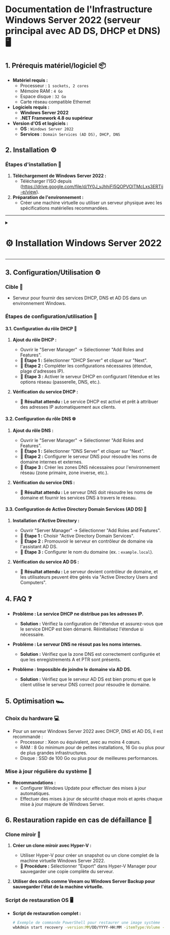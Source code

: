 # Documentation de l'Infrastructure Windows Server 2022 (serveur principal avec AD DS, DHCP et DNS) 🖥️

## 1. Prérequis matériel/logiciel 📦
- **Matériel requis :**
  - Processeur : ``1 sockets, 2 cores``
  - Mémoire RAM : ``4 Go``
  - Espace disque : ``32 Go``
  - Carte réseau compatible Ethernet
- **Logiciels requis :**
  - **Windows Server 2022**
  - **.NET Framework 4.8 ou supérieur**
- **Version d'OS et logiciels :**
  - **OS** : ``Windows Server 2022``
  - **Services** : ``Domain Services (AD DS), DHCP, DNS``

## 2. Installation ⚙️

### Étapes d'installation 🚀
1. **Téléchargement de Windows Server 2022 :**  
   - Télécharger l'ISO depuis (https://drive.google.com/file/d/1Y0J_vJhhiFI5QOPVOlTMcLxs3ERTij-e/view).
2. **Préparation de l'environnement :**  
   - Créer une machine virtuelle ou utiliser un serveur physique avec les spécifications matérielles recommandées.

---

<details>
<summary><h1>⚙️ Installation Windows Server 2022</h1></summary>

- 📸 **Étape 1 :** Choisir la langue du système, le format horaire et la langue du clavier (French = AZERTY)

![WIN1](https://github.com/user-attachments/assets/e9f47a4b-1897-474d-bb3e-b1e0c566b210)<br>

- 📸 **Étape 2 :** Lancez l'installation

![WIN2](https://github.com/user-attachments/assets/d5371526-c8dd-4564-88d8-82d1844f18f0)<br>

- 📸 **Étape 3 :** Choisir la version ``Standard Evaluation`` avec ``Desktop``

![WIN3](https://github.com/user-attachments/assets/0ed24558-eb68-4e30-8d7d-9afeffd6f176)<br>

- 📸 **Étape 4 :** Accepter puis cliquer sur ``Next``

![WIN4](https://github.com/user-attachments/assets/6e8aa230-a05e-4374-b79d-afb753d3b969)<br>

- 📸 **Étape 5 :** Choisissez l'install ``Custom``

![WIN5](https://github.com/user-attachments/assets/0b84f22b-1bb7-404b-811e-2a8649c61448)<br>

- 📸 **Étape 6 :** Prendre votre disque principal puis cliquer sur ``Next``

![WIN6](https://github.com/user-attachments/assets/d3bb0123-4722-4718-bcd6-90a8bd338722)<br>

- 📸 **Étape 7 :** Laissez l'installation se faire

![WIN7](https://github.com/user-attachments/assets/7edd7ee6-f72d-4d3f-a28b-5d67e447b600)<br>

- 📸 **Étape 8 :** Veuillez rentrer un mot de passe pour le compte Administrateur puis cliquer sur ``Finish``

![WIN8](https://github.com/user-attachments/assets/79bd6f48-4bfe-45ca-93b7-59ed3a1799be)<br>

- 📸 **Étape 9 :** Vous pouvez maintenant vous connecter avec votre compte Administrateur

![WIN9](https://github.com/user-attachments/assets/dde18228-d5af-4ad0-ad4e-e4a5ac460070)  

</details>

---

## 3. Configuration/Utilisation ⚙️

### Cible 🎯
- Serveur pour fournir des services DHCP, DNS et AD DS dans un environnement Windows.

### Étapes de configuration/utilisation 🔧
#### 3.1. Configuration du rôle DHCP 🔄
1. **Ajout du rôle DHCP :**  
   - Ouvrir le "Server Manager" → Sélectionner "Add Roles and Features".
   - 📸 **Étape 1 :** Sélectionner "DHCP Server" et cliquer sur "Next".
   - 📸 **Étape 2 :** Compléter les configurations nécessaires (étendue, plage d'adresses IP).
   - 📸 **Étape 3 :** Activer le serveur DHCP en configurant l’étendue et les options réseau (passerelle, DNS, etc.).
   
2. **Vérification du service DHCP :**  
   - 📸 **Résultat attendu :** Le service DHCP est activé et prêt à attribuer des adresses IP automatiquement aux clients.

#### 3.2. Configuration du rôle DNS 🌐
1. **Ajout du rôle DNS :**  
   - Ouvrir le "Server Manager" → Sélectionner "Add Roles and Features".
   - 📸 **Étape 1 :** Sélectionner "DNS Server" et cliquer sur "Next".
   - 📸 **Étape 2 :** Configurer le serveur DNS pour résoudre les noms de domaine internes et externes.
   - 📸 **Étape 3 :** Créer les zones DNS nécessaires pour l'environnement réseau (zone primaire, zone inverse, etc.).

2. **Vérification du service DNS :**  
   - 📸 **Résultat attendu :** Le serveur DNS doit résoudre les noms de domaine et fournir les services DNS à travers le réseau.

#### 3.3. Configuration de Active Directory Domain Services (AD DS) 🔑
1. **Installation d'Active Directory :**  
   - Ouvrir "Server Manager" → Sélectionner "Add Roles and Features".
   - 📸 **Étape 1 :** Choisir "Active Directory Domain Services".
   - 📸 **Étape 2 :** Promouvoir le serveur en contrôleur de domaine via l'assistant AD DS.
   - 📸 **Étape 3 :** Configurer le nom du domaine (ex. : `example.local`).
   
2. **Vérification du service AD DS :**  
   - 📸 **Résultat attendu :** Le serveur devient contrôleur de domaine, et les utilisateurs peuvent être gérés via "Active Directory Users and Computers".

## 4. FAQ ❓
- **Problème : Le service DHCP ne distribue pas les adresses IP.**
  - **Solution :** Vérifiez la configuration de l'étendue et assurez-vous que le service DHCP est bien démarré. Réinitialisez l'étendue si nécessaire.
  
- **Problème : Le serveur DNS ne résout pas les noms internes.**
  - **Solution :** Vérifiez que la zone DNS est correctement configurée et que les enregistrements A et PTR sont présents.
  
- **Problème : Impossible de joindre le domaine via AD DS.**
  - **Solution :** Vérifiez que le serveur AD DS est bien promu et que le client utilise le serveur DNS correct pour résoudre le domaine.

## 5. Optimisation 🏎️

### Choix du hardware 💻
- Pour un serveur Windows Server 2022 avec DHCP, DNS et AD DS, il est recommandé :
  - Processeur : Xeon ou équivalent, avec au moins 4 cœurs.
  - RAM : 8 Go minimum pour de petites installations, 16 Go ou plus pour de plus grandes infrastructures.
  - Disque : SSD de 100 Go ou plus pour de meilleures performances.

### Mise à jour régulière du système 🔄
- **Recommandations :**  
  - Configurer Windows Update pour effectuer des mises à jour automatiques.
  - Effectuer des mises à jour de sécurité chaque mois et après chaque mise à jour majeure de Windows Server.

## 6. Restauration rapide en cas de défaillance 🔄

### Clone miroir 💾
1. **Créer un clone miroir avec Hyper-V :**
   - Utiliser Hyper-V pour créer un snapshot ou un clone complet de la machine virtuelle Windows Server 2022.
   - 📸 **Procédure :** Sélectionner "Export" dans Hyper-V Manager pour sauvegarder une copie complète du serveur.
   
2. **Utiliser des outils comme Veeam ou Windows Server Backup pour sauvegarder l'état de la machine virtuelle.**

### Script de restauration OS 🖥️
- **Script de restauration complet :**
  ```bash
  # Exemple de commande PowerShell pour restaurer une image système
  wbAdmin start recovery -version:MM/DD/YYYY-HH:MM -itemType:Volume -items:C: -recoveryTarget:C:
